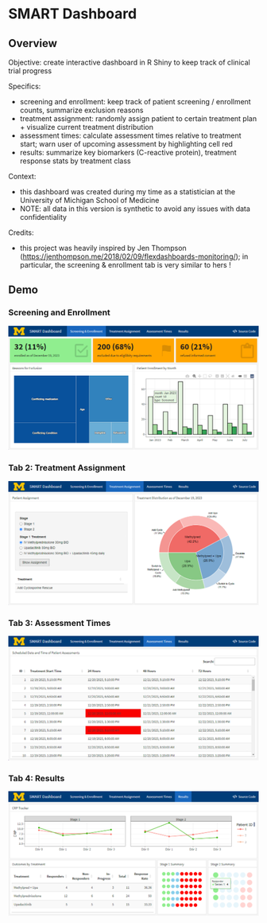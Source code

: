 # SMART Dashboard

## Overview

Objective: create interactive dashboard in R Shiny to keep track of clinical trial progress

Specifics: 
- screening and enrollment: keep track of patient screening / enrollment counts, summarize exclusion reasons 
- treatment assignment: randomly assign patient to certain treatment plan + visualize current treatment distribution
- assessment times: calculate assessment times relative to treatment start; warn user of upcoming assessment by highlighting cell red
- results: summarize key biomarkers (C-reactive protein), treatment response stats by treatment class

Context: 
- this dashboard was created during my time as a statistician at the University of Michigan School of Medicine
- NOTE: all data in this version is synthetic to avoid any issues with data confidentiality

Credits: 
- this project was heavily inspired by Jen Thompson (https://jenthompson.me/2018/02/09/flexdashboards-monitoring/); in particular, the screening & enrollment tab is very similar to hers !

## Demo

### Screening and Enrollment

![Tab 1: Screening and Enrollment](/images/snr.png)

### Tab 2: Treatment Assignment

![Tab 2: Treatment Assignment](/images/treatment.png)

### Tab 3: Assessment Times

![Tab 3: Assessment Times](/images/assessment.png)

### Tab 4: Results

![Tab 4: Outcomes](/images/results.png)


